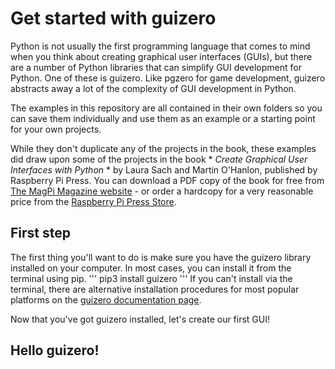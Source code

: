 # Get started with guizero
Python is not usually the first programming language that comes to mind when you think about creating graphical user interfaces (GUIs), but there are a number of Python libraries that can simplify GUI development for Python. One of these is guizero. Like pgzero for game development, guizero abstracts away a lot of the complexity of GUI development in Python.

The examples in this repository are all contained in their own folders so you can save them individually and use them as an example or a starting point for your own projects.

While they don't duplicate any of the projects in the book, these examples did draw upon some of the projects in the book * *Create Graphical User Interfaces with Python* * by Laura Sach and Martin O'Hanlon, published by Raspberry Pi Press. You can download a PDF copy of the book for free from [The MagPi Magazine website](https://magpi.raspberrypi.com/books/create-guis) - or order a hardcopy for a very reasonable price from the [Raspberry Pi Press Store](https://store.rpipress.cc/collections/books/products/create-graphical-user-interfaces-with-python).

## First step
The first thing you'll want to do is make sure you have the guizero library installed on your computer. In most cases, you can install it from the terminal using pip.
'''
pip3 install guizero
'''
If you can't install via the terminal, there are alternative installation procedures for most popular platforms on the [guizero documentation page](https://lawsie.github.io/guizero/).

Now that you've got guizero installed, let's create our first GUI!

## Hello guizero!
